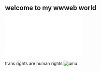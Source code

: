 ## welcome to my wwweb world 
![oouWiggly](https://github.com/Rosiiiie/Rosiiiie/blob/main/rosie_white.gif?raw=true)

trans rights are human rights
![umu](https://github.com/user-attachments/assets/4eacb766-d3be-4f5e-bd11-7c5c3ade56d7)


<!--
**Rosiiiie/Rosiiiie** is a ✨ _special_ ✨ repository because its `README.md` (this file) appears on your GitHub profile.

Here are some ideas to get you started:

- 🔭 I’m currently working on ...
- 🌱 I’m currently learning ...
- 👯 I’m looking to collaborate on ...
- 🤔 I’m looking for help with ...
- 💬 Ask me about ...
- 📫 How to reach me: ...
- 😄 Pronouns: ...
- ⚡ Fun fact: ...
-->
